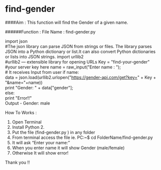 # find-gender

####Aim : This function will find the Gender of a given name.<br>

######Function :  File Name : find-gender.py<br>

import json <br>
	#The json library can parse JSON from strings or files. The library parses JSON into a 	Python dictionary or list.It can also convert Python dictionaries or lists into JSON strings.
import urllib2<br>
	#urllib2 — extensible library for opening URLs
Key = "find-your-gender"<br>
	#your server key here
name = raw_input("Enter name : ");<br>
	# It receives Input from user
if name:<br>
    data = json.load(urllib2.urlopen("https://gender-api.com/get?key=" + Key + "&name="+name))<br>
    print "Gender: " + data["gender"];<br>
else:<br>
    print "Error!!"<br>
Output - Gender: male<br>


How To Works :<br>
1. Open Terminal<br>
2. Install Python 2.<br>
3. Put the file (find-gender.py ) in any folder<br>
4. From terminal access the file ie. PC:~$  cd FolderName/find-gender.py<br>
5. It will ask “Enter your name:”<br>
6. When you enter name it will show Gender (male/female)<br>
7. Otherwise It will show error!<br>


Thank you !!
